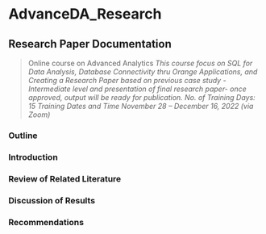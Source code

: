 # AdvanceDA_Research

## Research Paper Documentation
>Online course on Advanced Analytics
*This course focus on SQL for Data Analysis, Database Connectivity thru
Orange Applications, and Creating a Research Paper based on previous case
study -Intermediate level and presentation of final research paper- once approved,
output will be ready for publication.
No. of Training Days: 15
Training Dates and Time November 28 – December 16, 2022 (via Zoom)*

### Outline
### Introduction
### Review of Related Literature
### Discussion of Results
### Recommendations
